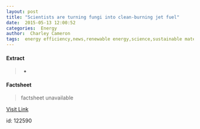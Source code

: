 ```yaml
---
layout: post
title: "Scientists are turning fungi into clean-burning jet fuel"
date:  2015-05-13 12:00:52 
categories:  Energy      
author:  Charley Cameron                                               
tags:  energy efficiency,news,renewable energy,science,sustainable materials,clean energy,aviation biofuel,biofuel source,biofuels,clean fuel,ethanol alternative,fungi biofuel,fungi hydrocarbons,fungus biofuel,jetfuel,plane biofuel,washington state university                                                                                                                                                                                                                                                                                                                                                                                                                                                                                                                                   
---
```



#### Extract
>+

#### Factsheet
>factsheet unavailable

[Visit Link](http://inhabitat.com/scientists-have-turned-common-fungus-into-jet-fuel/)

id:  122590 
